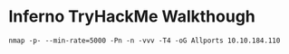 # Inferno TryHackMe Walkthough

```
nmap -p- --min-rate=5000 -Pn -n -vvv -T4 -oG Allports 10.10.184.110
```
